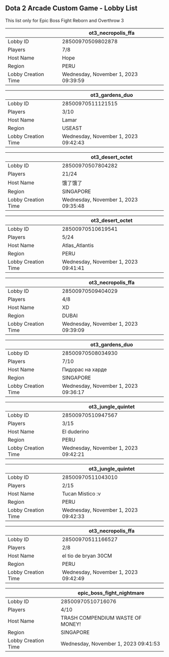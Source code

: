 ## Dota 2 Arcade Custom Game - Lobby List

This list only for Epic Boss Fight Reborn and Overthrow 3

|  | ot3_necropolis_ffa |
| ------ | ------ |
| Lobby ID | 28500970509802878 |
| Players | 7/8 |
| Host Name | Hope |
| Region | PERU |
| Lobby Creation Time | Wednesday, November 1, 2023 09:39:59 |


|  | ot3_gardens_duo |
| ------ | ------ |
| Lobby ID | 28500970511121515 |
| Players | 3/10 |
| Host Name | Lamar |
| Region | USEAST |
| Lobby Creation Time | Wednesday, November 1, 2023 09:42:43 |


|  | ot3_desert_octet |
| ------ | ------ |
| Lobby ID | 28500970507804282 |
| Players | 21/24 |
| Host Name | 饿了饿了 |
| Region | SINGAPORE |
| Lobby Creation Time | Wednesday, November 1, 2023 09:35:48 |


|  | ot3_desert_octet |
| ------ | ------ |
| Lobby ID | 28500970510619541 |
| Players | 5/24 |
| Host Name | Atlas_Atlantis |
| Region | PERU |
| Lobby Creation Time | Wednesday, November 1, 2023 09:41:41 |


|  | ot3_necropolis_ffa |
| ------ | ------ |
| Lobby ID | 28500970509404029 |
| Players | 4/8 |
| Host Name | XD |
| Region | DUBAI |
| Lobby Creation Time | Wednesday, November 1, 2023 09:39:09 |


|  | ot3_gardens_duo |
| ------ | ------ |
| Lobby ID | 28500970508034930 |
| Players | 7/10 |
| Host Name | Пидорас на харде |
| Region | SINGAPORE |
| Lobby Creation Time | Wednesday, November 1, 2023 09:36:17 |


|  | ot3_jungle_quintet |
| ------ | ------ |
| Lobby ID | 28500970510947567 |
| Players | 3/15 |
| Host Name | El duderino |
| Region | PERU |
| Lobby Creation Time | Wednesday, November 1, 2023 09:42:21 |


|  | ot3_jungle_quintet |
| ------ | ------ |
| Lobby ID | 28500970511043010 |
| Players | 2/15 |
| Host Name | Tucan Mistico :v |
| Region | PERU |
| Lobby Creation Time | Wednesday, November 1, 2023 09:42:33 |


|  | ot3_necropolis_ffa |
| ------ | ------ |
| Lobby ID | 28500970511166527 |
| Players | 2/8 |
| Host Name | el tio de bryan 30CM |
| Region | PERU |
| Lobby Creation Time | Wednesday, November 1, 2023 09:42:49 |


|  | epic_boss_fight_nightmare |
| ------ | ------ |
| Lobby ID | 28500970510716076 |
| Players | 4/10 |
| Host Name | TRASH COMPENDIUM WASTE OF MONEY! |
| Region | SINGAPORE |
| Lobby Creation Time | Wednesday, November 1, 2023 09:41:53 |


